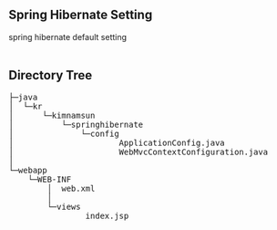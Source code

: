 ## Spring Hibernate Setting
spring hibernate default setting
<br><br>
## Directory Tree
<pre>
├─java
│  └─kr
│      └─kimnamsun
│          └─springhibernate
│              └─config
│                      ApplicationConfig.java
│                      WebMvcContextConfiguration.java
│                      
└─webapp
    └─WEB-INF
        │  web.xml
        │  
        └─views
                index.jsp
</pre>
